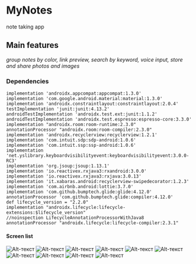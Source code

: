# MyNotes
note taking app
## Main features
_group notes by color, link preview, 
search by keyword, voice input, 
store and share photos and images_
### Dependencies
    implementation 'androidx.appcompat:appcompat:1.3.0'  
    implementation 'com.google.android.material:material:1.3.0'  
    implementation 'androidx.constraintlayout:constraintlayout:2.0.4'  
    testImplementation 'junit:junit:4.13.2'  
    androidTestImplementation 'androidx.test.ext:junit:1.1.2'  
    androidTestImplementation 'androidx.test.espresso:espresso-core:3.3.0'  
    implementation "androidx.room:room-runtime:2.3.0"  
    annotationProcessor "androidx.room:room-compiler:2.3.0"  
    implementation 'androidx.recyclerview:recyclerview:1.2.1'  
    implementation 'com.intuit.sdp:sdp-android:1.0.6'  
    implementation 'com.intuit.ssp:ssp-android:1.0.6'  
    implementation 'net.yslibrary.keyboardvisibilityevent:keyboardvisibilityevent:3.0.0-RC3'  
    implementation 'org.jsoup:jsoup:1.13.1'  
    implementation 'io.reactivex.rxjava3:rxandroid:3.0.0'  
    implementation 'io.reactivex.rxjava3:rxjava:3.0.13'  
    implementation 'it.xabaras.android:recyclerview-swipedecorator:1.2.3'  
    implementation 'com.airbnb.android:lottie:3.7.0'  
    implementation 'com.github.bumptech.glide:glide:4.12.0'  
    annotationProcessor 'com.github.bumptech.glide:compiler:4.12.0'  
    def lifecycle_version = "2.2.0"  
    implementation "androidx.lifecycle:lifecycle-extensions:$lifecycle_version"  
    //noinspection LifecycleAnnotationProcessorWithJava8  
    annotationProcessor "androidx.lifecycle:lifecycle-compiler:2.3.1"
#### Screen list
![Alt-текст](https://user-images.githubusercontent.com/62378496/130843417-407b2b45-30ef-4657-b4be-cb61585a1eab.jpg)
![Alt-текст](https://user-images.githubusercontent.com/62378496/130843223-896aa84a-2384-4b64-a752-978c6f92a226.jpg)
![Alt-текст](https://user-images.githubusercontent.com/62378496/130843222-cdac0f22-e1f0-456f-ad6a-47835e8ee111.jpg)
![Alt-текст](https://user-images.githubusercontent.com/62378496/130843220-7b87028b-b486-4728-a770-c0bf545e5b1b.jpg)
![Alt-текст](https://user-images.githubusercontent.com/62378496/130843216-ff077d7c-2d0d-417e-8001-0fdbf5682d2d.jpg)
![Alt-текст](https://user-images.githubusercontent.com/62378496/130843213-6ac65f91-a710-4ecc-897f-f0d98dfe617b.jpg)
![Alt-текст](https://user-images.githubusercontent.com/62378496/130843213-6ac65f91-a710-4ecc-897f-f0d98dfe617b.jpg)
![Alt-текст](https://user-images.githubusercontent.com/62378496/130843210-e6176399-e399-4050-bb51-23656076fedc.jpg)
![Alt-текст](https://user-images.githubusercontent.com/62378496/130843205-55d878e1-607d-4107-94bb-b68fc30e4bc7.jpg)
![Alt-текст](https://user-images.githubusercontent.com/62378496/130843213-6ac65f91-a710-4ecc-897f-f0d98dfe617b.jpg)

